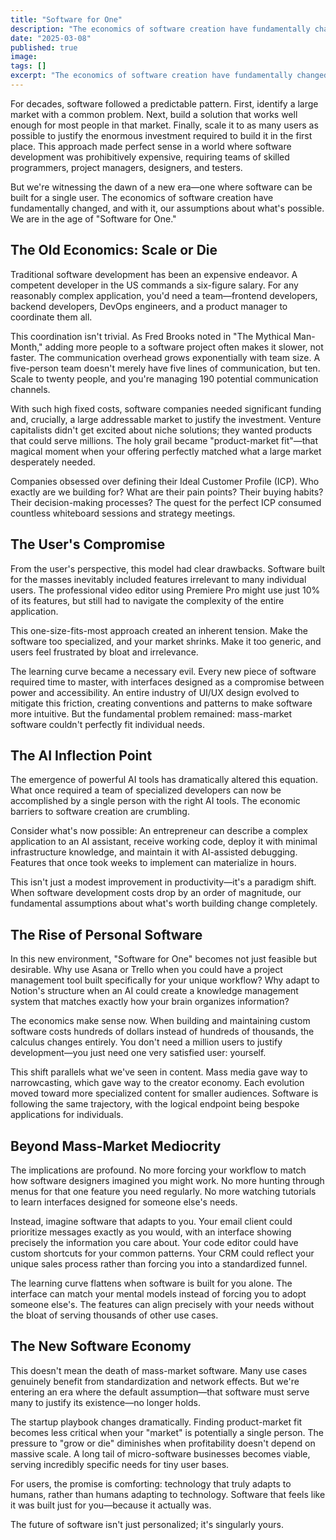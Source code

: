 ```yaml
---
title: "Software for One"
description: "The economics of software creation have fundamentally changed, and with it, our assumptions about what's possible."
date: "2025-03-08"
published: true
image:
tags: []
excerpt: "The economics of software creation have fundamentally changed, and with it, our assumptions about what's possible."
---
```

For decades, software followed a predictable pattern. First, identify a large market with a common problem. Next, build a solution that works well enough for most people in that market. Finally, scale it to as many users as possible to justify the enormous investment required to build it in the first place. This approach made perfect sense in a world where software development was prohibitively expensive, requiring teams of skilled programmers, project managers, designers, and testers.

But we're witnessing the dawn of a new era—one where software can be built for a single user. The economics of software creation have fundamentally changed, and with it, our assumptions about what's possible. We are in the age of "Software for One."

## The Old Economics: Scale or Die

Traditional software development has been an expensive endeavor. A competent developer in the US commands a six-figure salary. For any reasonably complex application, you'd need a team—frontend developers, backend developers, DevOps engineers, and a product manager to coordinate them all.

This coordination isn't trivial. As Fred Brooks noted in "The Mythical Man-Month," adding more people to a software project often makes it slower, not faster. The communication overhead grows exponentially with team size. A five-person team doesn't merely have five lines of communication, but ten. Scale to twenty people, and you're managing 190 potential communication channels.

With such high fixed costs, software companies needed significant funding and, crucially, a large addressable market to justify the investment. Venture capitalists didn't get excited about niche solutions; they wanted products that could serve millions. The holy grail became "product-market fit"—that magical moment when your offering perfectly matched what a large market desperately needed.

Companies obsessed over defining their Ideal Customer Profile (ICP). Who exactly are we building for? What are their pain points? Their buying habits? Their decision-making processes? The quest for the perfect ICP consumed countless whiteboard sessions and strategy meetings.

## The User's Compromise

From the user's perspective, this model had clear drawbacks. Software built for the masses inevitably included features irrelevant to many individual users. The professional video editor using Premiere Pro might use just 10% of its features, but still had to navigate the complexity of the entire application.

This one-size-fits-most approach created an inherent tension. Make the software too specialized, and your market shrinks. Make it too generic, and users feel frustrated by bloat and irrelevance.

The learning curve became a necessary evil. Every new piece of software required time to master, with interfaces designed as a compromise between power and accessibility. An entire industry of UI/UX design evolved to mitigate this friction, creating conventions and patterns to make software more intuitive. But the fundamental problem remained: mass-market software couldn't perfectly fit individual needs.

## The AI Inflection Point

The emergence of powerful AI tools has dramatically altered this equation. What once required a team of specialized developers can now be accomplished by a single person with the right AI tools. The economic barriers to software creation are crumbling.

Consider what's now possible: An entrepreneur can describe a complex application to an AI assistant, receive working code, deploy it with minimal infrastructure knowledge, and maintain it with AI-assisted debugging. Features that once took weeks to implement can materialize in hours.

This isn't just a modest improvement in productivity—it's a paradigm shift. When software development costs drop by an order of magnitude, our fundamental assumptions about what's worth building change completely.

## The Rise of Personal Software

In this new environment, "Software for One" becomes not just feasible but desirable. Why use Asana or Trello when you could have a project management tool built specifically for your unique workflow? Why adapt to Notion's structure when an AI could create a knowledge management system that matches exactly how your brain organizes information?

The economics make sense now. When building and maintaining custom software costs hundreds of dollars instead of hundreds of thousands, the calculus changes entirely. You don't need a million users to justify development—you just need one very satisfied user: yourself.

This shift parallels what we've seen in content. Mass media gave way to narrowcasting, which gave way to the creator economy. Each evolution moved toward more specialized content for smaller audiences. Software is following the same trajectory, with the logical endpoint being bespoke applications for individuals.

## Beyond Mass-Market Mediocrity

The implications are profound. No more forcing your workflow to match how software designers imagined you might work. No more hunting through menus for that one feature you need regularly. No more watching tutorials to learn interfaces designed for someone else's needs.

Instead, imagine software that adapts to you. Your email client could prioritize messages exactly as you would, with an interface showing precisely the information you care about. Your code editor could have custom shortcuts for your common patterns. Your CRM could reflect your unique sales process rather than forcing you into a standardized funnel.

The learning curve flattens when software is built for you alone. The interface can match your mental models instead of forcing you to adopt someone else's. The features can align precisely with your needs without the bloat of serving thousands of other use cases.

## The New Software Economy

This doesn't mean the death of mass-market software. Many use cases genuinely benefit from standardization and network effects. But we're entering an era where the default assumption—that software must serve many to justify its existence—no longer holds.

The startup playbook changes dramatically. Finding product-market fit becomes less critical when your "market" is potentially a single person. The pressure to "grow or die" diminishes when profitability doesn't depend on massive scale. A long tail of micro-software businesses becomes viable, serving incredibly specific needs for tiny user bases.

For users, the promise is comforting: technology that truly adapts to humans, rather than humans adapting to technology. Software that feels like it was built just for you—because it actually was.

The future of software isn't just personalized; it's singularly yours.

